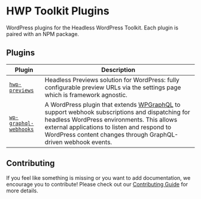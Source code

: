 # HWP Toolkit Plugins

WordPress plugins for the Headless WordPress Toolkit. Each plugin is paired with an NPM package.

## Plugins

| Plugin | Description |
|--------|-------------|
| [`hwp-previews`](./hwp-previews/README.md) | Headless Previews solution for WordPress: fully configurable preview URLs via the settings page which is framework agnostic. |
| [`wp-graphql-webhooks`](./wp-graphql-webhooks/README.md) | A WordPress plugin that extends [WPGraphQL](https://www.wpgraphql.com/) to support webhook subscriptions and dispatching for headless WordPress environments. This allows external applications to listen and respond to WordPress content changes through GraphQL-driven webhook events. |


## Contributing

If you feel like something is missing or you want to add documentation, we encourage you to contribute! Please check out our [Contributing Guide](https://github.com/wpengine/hwptoolkit/blob/main/CONTRIBUTING.md) for more details.
